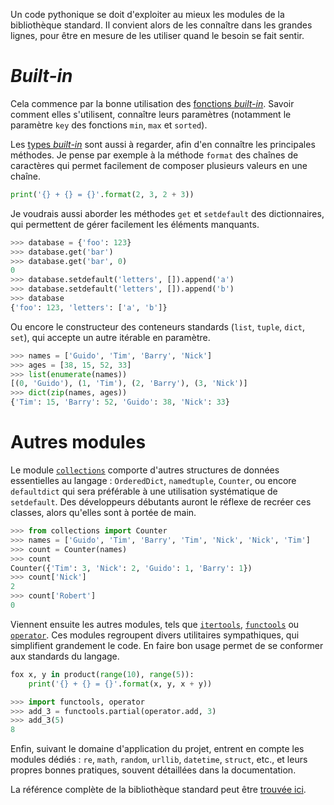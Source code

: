 Un code pythonique se doit d'exploiter au mieux les modules de la bibliothèque standard.
Il convient alors de les connaître dans les grandes lignes, pour être en mesure de les utiliser quand le besoin se fait sentir.

# *Built-in*

Cela commence par la bonne utilisation des [fonctions *built-in*](https://docs.python.org/3/library/functions.html).
Savoir comment elles s'utilisent, connaître leurs paramètres (notamment le paramètre `key` des fonctions `min`, `max` et `sorted`).

Les [types *built-in*](https://docs.python.org/3/library/stdtypes.html) sont aussi à regarder, afin d'en connaître les principales méthodes.
Je pense par exemple à la méthode `format` des chaînes de caractères qui permet facilement de composer plusieurs valeurs en une chaîne.

```python
print('{} + {} = {}'.format(2, 3, 2 + 3))
```

Je voudrais aussi aborder les méthodes `get` et `setdefault` des dictionnaires, qui permettent de gérer facilement les éléments manquants.

```python
>>> database = {'foo': 123}
>>> database.get('bar')
>>> database.get('bar', 0)
0
>>> database.setdefault('letters', []).append('a')
>>> database.setdefault('letters', []).append('b')
>>> database
{'foo': 123, 'letters': ['a', 'b']}
```

Ou encore le constructeur des conteneurs standards (`list`, `tuple`, `dict`, `set`), qui accepte un autre itérable en paramètre.

```python
>>> names = ['Guido', 'Tim', 'Barry', 'Nick']
>>> ages = [38, 15, 52, 33]
>>> list(enumerate(names))
[(0, 'Guido'), (1, 'Tim'), (2, 'Barry'), (3, 'Nick')]
>>> dict(zip(names, ages))
{'Tim': 15, 'Barry': 52, 'Guido': 38, 'Nick': 33}
```

# Autres modules

Le module [`collections`](https://docs.python.org/3/library/collections.html) comporte d'autres structures de données essentielles au langage : `OrderedDict`, `namedtuple`, `Counter`, ou encore `defaultdict` qui sera préférable à une utilisation systématique de `setdefault`.
Des développeurs débutants auront le réflexe de recréer ces classes, alors qu'elles sont à portée de main.

```python
>>> from collections import Counter
>>> names = ['Guido', 'Tim', 'Barry', 'Tim', 'Nick', 'Nick', 'Tim']
>>> count = Counter(names)
>>> count
Counter({'Tim': 3, 'Nick': 2, 'Guido': 1, 'Barry': 1})
>>> count['Nick']
2
>>> count['Robert']
0
```

Viennent ensuite les autres modules, tels que [`itertools`](https://docs.python.org/3/library/itertools.html), [`functools`](https://docs.python.org/3/library/functools.html) ou [`operator`](https://docs.python.org/3/library/operator.html).
Ces modules regroupent divers utilitaires sympathiques, qui simplifient grandement le code.
En faire bon usage permet de se conformer aux standards du langage.

```python
fox x, y in product(range(10), range(5)):
    print('{} + {} = {}'.format(x, y, x + y))
```

```python
>>> import functools, operator
>>> add_3 = functools.partial(operator.add, 3)
>>> add_3(5)
8
```

Enfin, suivant le domaine d'application du projet, entrent en compte les modules dédiés : `re`, `math`, `random`, `urllib`, `datetime`, `struct`, etc., et leurs propres bonnes pratiques, souvent détaillées dans la documentation.

La référence complète de la bibliothèque standard peut être [trouvée ici](https://docs.python.org/3/library/index.html).
